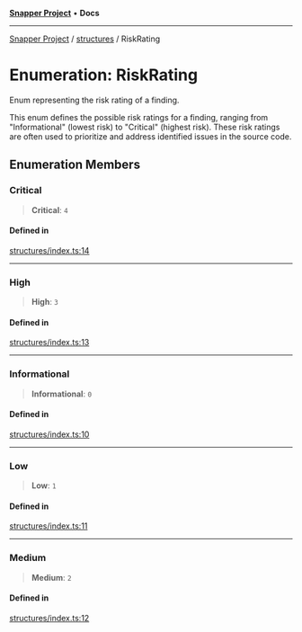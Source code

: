 [**Snapper Project**](../../README.md) • **Docs**

***

[Snapper Project](../../README.md) / [structures](../README.md) / RiskRating

# Enumeration: RiskRating

Enum representing the risk rating of a finding.

This enum defines the possible risk ratings for a finding, ranging from
"Informational" (lowest risk) to "Critical" (highest risk). These risk
ratings are often used to prioritize and address identified issues in the
source code.

## Enumeration Members

### Critical

> **Critical**: `4`

#### Defined in

[structures/index.ts:14](https://github.com/asifqatar/Snapper/blob/745a7dc53ba74a10939f2917619e05af16a1385f/structures/index.ts#L14)

***

### High

> **High**: `3`

#### Defined in

[structures/index.ts:13](https://github.com/asifqatar/Snapper/blob/745a7dc53ba74a10939f2917619e05af16a1385f/structures/index.ts#L13)

***

### Informational

> **Informational**: `0`

#### Defined in

[structures/index.ts:10](https://github.com/asifqatar/Snapper/blob/745a7dc53ba74a10939f2917619e05af16a1385f/structures/index.ts#L10)

***

### Low

> **Low**: `1`

#### Defined in

[structures/index.ts:11](https://github.com/asifqatar/Snapper/blob/745a7dc53ba74a10939f2917619e05af16a1385f/structures/index.ts#L11)

***

### Medium

> **Medium**: `2`

#### Defined in

[structures/index.ts:12](https://github.com/asifqatar/Snapper/blob/745a7dc53ba74a10939f2917619e05af16a1385f/structures/index.ts#L12)
